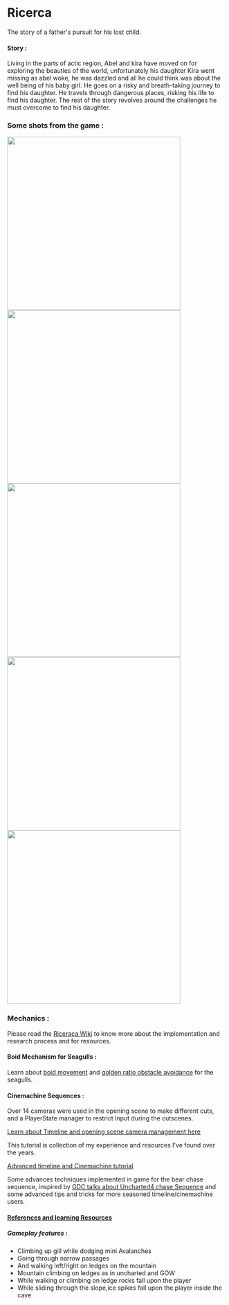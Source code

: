# Ricerca
The story of a father's pursuit for his lost child.

#### Story :
Living in the parts of actic region, Abel and kira have moved on for exploring the beauties of the world, unfortunately his daughter Kira went missing as abel woke, he was dazzled and all he could think was about the well being of his baby girl. He goes on a risky and breath-taking journey to find his daughter. He travels through dangerous places, risking his life to find his daughter. The rest of the story revolves around the challenges he must overcome to find his daughter.

### Some shots from the game :
<p float="left">
  <img src="https://github.com/Quantum-Fringe-Entertainment/Ricerca/blob/master/ricerca%20SS/1.png" width="400" />
  <img src="https://github.com/Quantum-Fringe-Entertainment/Ricerca/blob/master/ricerca%20SS/2.png" width="400" /> 
  <img src="https://github.com/Quantum-Fringe-Entertainment/Ricerca/blob/master/ricerca%20SS/3.png" width="400" />
  <img src="https://github.com/Quantum-Fringe-Entertainment/Ricerca/blob/master/ricerca%20SS/4.png" width="400" /> 
  <img src="https://github.com/Quantum-Fringe-Entertainment/Ricerca/blob/master/ricerca%20SS/5.png" width="400" />
</p>

### Mechanics : 
Please read the [Riceraca Wiki](https://github.com/Quantum-Fringe-Entertainment/Ricerca/wiki) to know more about the implementation and research process and for resources.
#### Boid Mechanism for Seagulls :
Learn about [boid movement]() and [golden ratio obstacle avoidance](https://github.com/Quantum-Fringe-Entertainment/Ricerca/wiki/Golden-Ratio-Obstacle-Avoidance) for the seagulls.
#### Cinemachine Sequences :
Over 14 cameras were used in the opening scene to make different cuts, and a PlayerState manager to restrict Input during the cutscenes.

[Learn about Timeline and opening scene camera management here]()

This tutorial is collection of my experience and resources I've found over the years.

[Advanced timeline and Cinemachine tutorial]()

Some advances techniques implemented in game for the bear chase sequence, inspired by [GDC talks about Uncharted4 chase Sequence]() and some advanced tips and tricks for more seasoned timeline/cinemachine users.

#### [References and learning Resources](https://github.com/Quantum-Fringe-Entertainment/Ricerca/wiki/References)

##### Gameplay features : 
- Climbing up gill while dodging mini Avalanches
- Going through narrow passages
- And walking left/right on ledges on the mountain
- Mountain climbing on ledges as in uncharted and GOW
- While walking or climbing on ledge rocks fall upon the player
- While sliding through the slope,ice spikes fall upon the player inside the cave

